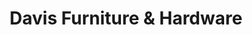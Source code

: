 ---
title: "Davis Furniture & Hardware"
url: /lamesa/davis-furniture-und-hardware/
shop: Eisenwaren
---